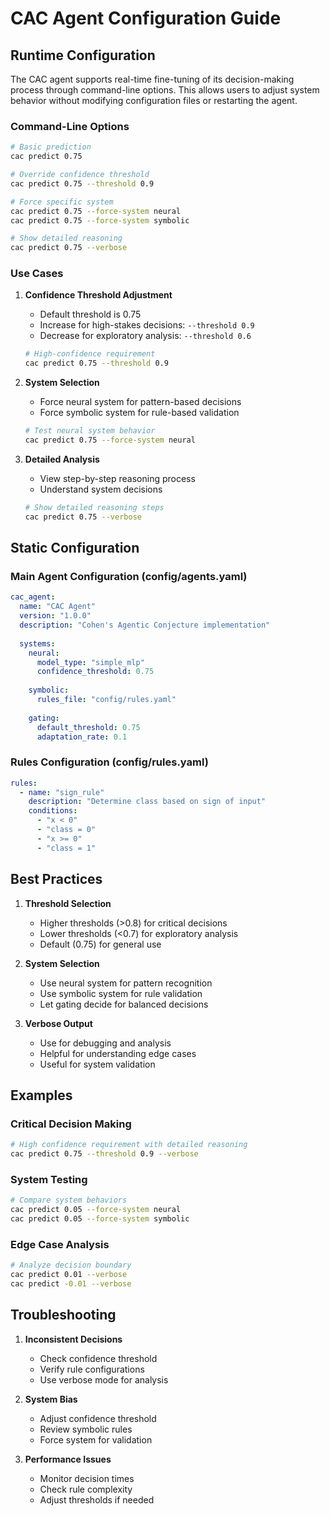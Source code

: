 # CAC Agent Configuration Guide

## Runtime Configuration

The CAC agent supports real-time fine-tuning of its decision-making process through command-line options. This allows users to adjust system behavior without modifying configuration files or restarting the agent.

### Command-Line Options

```bash
# Basic prediction
cac predict 0.75

# Override confidence threshold
cac predict 0.75 --threshold 0.9

# Force specific system
cac predict 0.75 --force-system neural
cac predict 0.75 --force-system symbolic

# Show detailed reasoning
cac predict 0.75 --verbose
```

### Use Cases

1. **Confidence Threshold Adjustment**
   - Default threshold is 0.75
   - Increase for high-stakes decisions: `--threshold 0.9`
   - Decrease for exploratory analysis: `--threshold 0.6`
   ```bash
   # High-confidence requirement
   cac predict 0.75 --threshold 0.9
   ```

2. **System Selection**
   - Force neural system for pattern-based decisions
   - Force symbolic system for rule-based validation
   ```bash
   # Test neural system behavior
   cac predict 0.75 --force-system neural
   ```

3. **Detailed Analysis**
   - View step-by-step reasoning process
   - Understand system decisions
   ```bash
   # Show detailed reasoning steps
   cac predict 0.75 --verbose
   ```

## Static Configuration

### Main Agent Configuration (config/agents.yaml)

```yaml
cac_agent:
  name: "CAC Agent"
  version: "1.0.0"
  description: "Cohen's Agentic Conjecture implementation"
  
  systems:
    neural:
      model_type: "simple_mlp"
      confidence_threshold: 0.75
      
    symbolic:
      rules_file: "config/rules.yaml"
      
    gating:
      default_threshold: 0.75
      adaptation_rate: 0.1
```

### Rules Configuration (config/rules.yaml)

```yaml
rules:
  - name: "sign_rule"
    description: "Determine class based on sign of input"
    conditions:
      - "x < 0"
      - "class = 0"
      - "x >= 0"
      - "class = 1"
```

## Best Practices

1. **Threshold Selection**
   - Higher thresholds (>0.8) for critical decisions
   - Lower thresholds (<0.7) for exploratory analysis
   - Default (0.75) for general use

2. **System Selection**
   - Use neural system for pattern recognition
   - Use symbolic system for rule validation
   - Let gating decide for balanced decisions

3. **Verbose Output**
   - Use for debugging and analysis
   - Helpful for understanding edge cases
   - Useful for system validation

## Examples

### Critical Decision Making
```bash
# High confidence requirement with detailed reasoning
cac predict 0.75 --threshold 0.9 --verbose
```

### System Testing
```bash
# Compare system behaviors
cac predict 0.05 --force-system neural
cac predict 0.05 --force-system symbolic
```

### Edge Case Analysis
```bash
# Analyze decision boundary
cac predict 0.01 --verbose
cac predict -0.01 --verbose
```

## Troubleshooting

1. **Inconsistent Decisions**
   - Check confidence threshold
   - Verify rule configurations
   - Use verbose mode for analysis

2. **System Bias**
   - Adjust confidence threshold
   - Review symbolic rules
   - Force system for validation

3. **Performance Issues**
   - Monitor decision times
   - Check rule complexity
   - Adjust thresholds if needed
